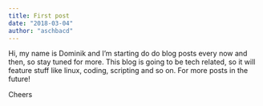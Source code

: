 ```yaml
---
title: First post
date: "2018-03-04"
author: "aschbacd"
---
```


Hi, my name is Dominik and I’m starting do do blog posts every now and then, so stay tuned for more.
This blog is going to be tech related, so it will feature stuff like linux, coding, scripting  and so on.
For more posts in the future!

Cheers
